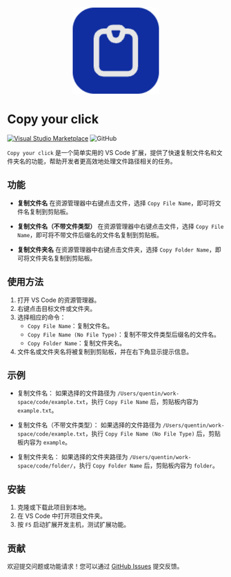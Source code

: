 <p align="center">
<img height="200" src="./assets/icon.png" alt="export what">
</p>


# Copy your click

[![Visual Studio Marketplace](https://img.shields.io/visual-studio-marketplace/v/quentinhsu.copy-your-click?label=Visual%20Studio%20Marketplace&labelColor=374151&color=60a5fa)](https://marketplace.visualstudio.com/items?itemName=quentinhsu.copy-your-click)
![GitHub](https://img.shields.io/github/license/QuentinHsu/copy-your-click?label=License&labelColor=374151&color=60a5fa)


`Copy your click` 是一个简单实用的 VS Code 扩展，提供了快速复制文件名和文件夹名的功能，帮助开发者更高效地处理文件路径相关的任务。

## 功能

- **复制文件名**
  在资源管理器中右键点击文件，选择 `Copy File Name`，即可将文件名复制到剪贴板。

- **复制文件名（不带文件类型）**
  在资源管理器中右键点击文件，选择 `Copy File Name`，即可将不带文件后缀名的文件名复制到剪贴板。

- **复制文件夹名**
  在资源管理器中右键点击文件夹，选择 `Copy Folder Name`，即可将文件夹名复制到剪贴板。

## 使用方法

1. 打开 VS Code 的资源管理器。
2. 右键点击目标文件或文件夹。
3. 选择相应的命令：
   - `Copy File Name`：复制文件名。
   - `Copy File Name (No File Type)`：复制不带文件类型后缀名的文件名。
   - `Copy Folder Name`：复制文件夹名。
4. 文件名或文件夹名将被复制到剪贴板，并在右下角显示提示信息。

## 示例

- 复制文件名：
  如果选择的文件路径为 `/Users/quentin/work-space/code/example.txt`，执行 `Copy File Name` 后，剪贴板内容为 `example.txt`。

- 复制文件名（不带文件类型）：
  如果选择的文件路径为 `/Users/quentin/work-space/code/example.txt`，执行 `Copy File Name (No File Type)` 后，剪贴板内容为 `example`。

- 复制文件夹名：
  如果选择的文件夹路径为 `/Users/quentin/work-space/code/folder/`，执行 `Copy Folder Name` 后，剪贴板内容为 `folder`。

## 安装

1. 克隆或下载此项目到本地。
2. 在 VS Code 中打开项目文件夹。
3. 按 `F5` 启动扩展开发主机，测试扩展功能。

## 贡献

欢迎提交问题或功能请求！您可以通过 [GitHub Issues](https://github.com/QuentinHsu/copy-your-click/issues) 提交反馈。
